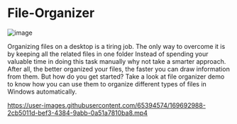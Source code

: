 # File-Organizer
![image](https://user-images.githubusercontent.com/65394574/169693138-8ff1fad7-6fc4-47cc-95bd-771eda285fc2.png)


Organizing files on a desktop is a tiring job. The only way to overcome it is by keeping all the related files in one folder
Instead of spending your valuable time in doing this task manually why not take a smarter approach.
After all, the better organized your files, the faster you can draw information from them. 
But how do you get started?
Take a look at file organizer demo to know how you can use them to organize different types of files in Windows automatically.

https://user-images.githubusercontent.com/65394574/169692988-2cb5011d-bef3-4384-9abb-0a51a7810ba8.mp4

